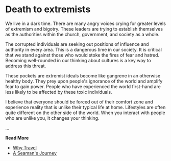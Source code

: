 # Death to extremists

We live in a dark time. There are many angry voices crying for greater levels of extremism and
bigotry. These leaders are trying to establish themselves as the authorities within the church,
government, and society as a whole.

The corrupted individuals are seeking out positions of influence and authority in every area. This
is a dangerous time in our society. It is critical that we stand against those who would stoke the
fires of fear and hatred. Becoming well-rounded in our thinking about cultures is a key way to
address this threat.

These pockets are extremist ideals become like gangrene in an otherwise healthy body. They prey upon
people's ignorance of the world and amplify fear to gain power. People who have experienced the
world first-hand are less likely to be affected by these toxic individuals.

I believe that everyone should be forced out of their comfort zone and experience reality that is
unlike their typical life at home. Lifestyles are often quite different on the other side of the
world. When you interact with people who are unlike you, it changes your thinking.

...

**Read More**

* [Why Travel](https://seamansguide.com/book/journey/Travel.md)
* [A Seaman's Journey](https://seamansguide.com/book/journey)

